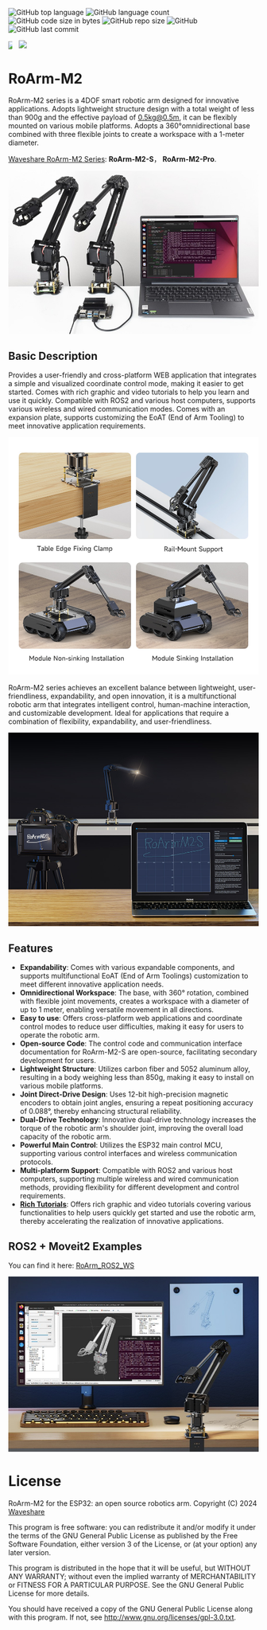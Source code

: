 ![GitHub top language](https://img.shields.io/github/languages/top/effectsmachine/roarm_m2) ![GitHub language count](https://img.shields.io/github/languages/count/effectsmachine/roarm_m2)
![GitHub code size in bytes](https://img.shields.io/github/languages/code-size/effectsmachine/roarm_m2)
![GitHub repo size](https://img.shields.io/github/repo-size/effectsmachine/roarm_m2) ![GitHub](https://img.shields.io/github/license/effectsmachine/roarm_m2) ![GitHub last commit](https://img.shields.io/github/last-commit/effectsmachine/roarm_m2)

<div style="display: inline-flex; align-items: center;">
  <!-- Video Thumbnail -->
  <a href="https://www.youtube.com/watch?v=PstPVWVywZc" target="_blank" style="display: inline-block;">
    <img src="https://img.youtube.com/vi/PstPVWVywZc/0.jpg" style="width: 50%; display: block;">
  </a>

  <!-- Play Button -->
  <a href="https://www.youtube.com/watch?v=PstPVWVywZc" target="_blank" style="display: inline-block;">
    <img src="https://upload.wikimedia.org/wikipedia/commons/b/b8/YouTube_play_button_icon_%282013%E2%80%932017%29.svg" 
         style="width: 50px; height: auto; margin-left: 5px;">
  </a>
</div>

# RoArm-M2
RoArm-M2 series is a 4DOF smart robotic arm designed for innovative applications. Adopts lightweight structure design with a total weight of less than 900g and the effective payload of 0.5kg@0.5m, it can be flexibly mounted on various mobile platforms. Adopts a 360°omnidirectional base combined with three flexible joints to create a workspace with a 1-meter diameter.

[Waveshare RoArm-M2 Series](https://www.waveshare.com/roarm-m2-s.htm): **RoArm-M2-S**， **RoArm-M2-Pro**.

![](./media/RoArm-M2-S-details-37.jpg)

## Basic Description
Provides a user-friendly and cross-platform WEB application that integrates a simple and visualized coordinate control mode, making it easier to get started. Comes with rich graphic and video tutorials to help you learn and use it quickly. Compatible with ROS2 and various host computers, supports various wireless and wired communication modes. Comes with an expansion plate, supports customizing the EoAT (End of Arm Tooling) to meet innovative application requirements.

![](./media/RoArm-M2-S-details-39.jpg)

RoArm-M2 series achieves an excellent balance between lightweight, user-friendliness, expandability, and open innovation, it is a multifunctional robotic arm that integrates intelligent control, human-machine interaction, and customizable development. Ideal for applications that require a combination of flexibility, expandability, and user-friendliness.

![](./media/RoArm-M2-S-details-59.jpg)

## Features
- **Expandability**: Comes with various expandable components, and supports multifunctional EoAT (End of Arm Toolings) customization to meet different innovative application needs.
- **Omnidirectional Workspace**: The base, with 360° rotation, combined with flexible joint movements, creates a workspace with a diameter of up to 1 meter, enabling versatile movement in all directions.
- **Easy to use**: Offers cross-platform web applications and coordinate control modes to reduce user difficulties, making it easy for users to operate the robotic arm.
- **Open-source Code**: The control code and communication interface documentation for RoArm-M2-S are open-source, facilitating secondary development for users.
- **Lightweight Structure**: Utilizes carbon fiber and 5052 aluminum alloy, resulting in a body weighing less than 850g, making it easy to install on various mobile platforms.
- **Joint Direct-Drive Design**: Uses 12-bit high-precision magnetic encoders to obtain joint angles, ensuring a repeat positioning accuracy of 0.088°, thereby enhancing structural reliability.
- **Dual-Drive Technology**: Innovative dual-drive technology increases the torque of the robotic arm's shoulder joint, improving the overall load capacity of the robotic arm.
- **Powerful Main Control**: Utilizes the ESP32 main control MCU, supporting various control interfaces and wireless communication protocols.
- **Multi-platform Support**: Compatible with ROS2 and various host computers, supporting multiple wireless and wired communication methods, providing flexibility for different development and control requirements.
- **[Rich Tutorials](www.waveshare.com/wiki/RoArm-M2-S)**: Offers rich graphic and video tutorials covering various functionalities to help users quickly get started and use the robotic arm, thereby accelerating the realization of innovative applications.

## ROS2 + Moveit2 Examples
You can find it here: [RoArm_ROS2_WS](https://github.com/waveshareteam/roarm_ws_em0)

![](./media/RoArm-M2-S-details-49.jpg)


# License
RoArm-M2 for the ESP32: an open source robotics arm.
Copyright (C) 2024 [Waveshare](https://www.waveshare.com/)

This program is free software: you can redistribute it and/or modify
it under the terms of the GNU General Public License as published by
the Free Software Foundation, either version 3 of the License, or
(at your option) any later version.

This program is distributed in the hope that it will be useful,
but WITHOUT ANY WARRANTY; without even the implied warranty of
MERCHANTABILITY or FITNESS FOR A PARTICULAR PURPOSE.  See the
GNU General Public License for more details.

You should have received a copy of the GNU General Public License
along with this program.  If not, see <http://www.gnu.org/licenses/gpl-3.0.txt>.
